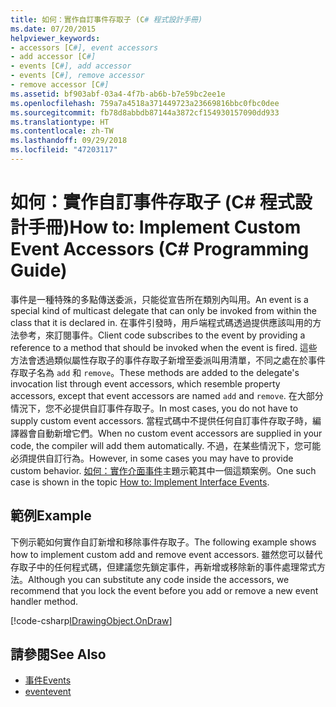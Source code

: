 ```yaml
---
title: 如何：實作自訂事件存取子 (C# 程式設計手冊)
ms.date: 07/20/2015
helpviewer_keywords:
- accessors [C#], event accessors
- add accessor [C#]
- events [C#], add accessor
- events [C#], remove accessor
- remove accessor [C#]
ms.assetid: bf903abf-03a4-4f7b-ab6b-b7e59bc2ee1e
ms.openlocfilehash: 759a7a4518a371449723a23669816bbc0fbc0dee
ms.sourcegitcommit: fb78d8abbdb87144a3872cf154930157090dd933
ms.translationtype: HT
ms.contentlocale: zh-TW
ms.lasthandoff: 09/29/2018
ms.locfileid: "47203117"
---
```

# <a name="how-to-implement-custom-event-accessors-c-programming-guide"></a><span data-ttu-id="0efb0-102">如何：實作自訂事件存取子 (C# 程式設計手冊)</span><span class="sxs-lookup"><span data-stu-id="0efb0-102">How to: Implement Custom Event Accessors (C# Programming Guide)</span></span>
<span data-ttu-id="0efb0-103">事件是一種特殊的多點傳送委派，只能從宣告所在類別內叫用。</span><span class="sxs-lookup"><span data-stu-id="0efb0-103">An event is a special kind of multicast delegate that can only be invoked from within the class that  it is declared in.</span></span> <span data-ttu-id="0efb0-104">在事件引發時，用戶端程式碼透過提供應該叫用的方法參考，來訂閱事件。</span><span class="sxs-lookup"><span data-stu-id="0efb0-104">Client code subscribes to the event by providing a reference to a method that should be invoked when the event is fired.</span></span> <span data-ttu-id="0efb0-105">這些方法會透過類似屬性存取子的事件存取子新增至委派叫用清單，不同之處在於事件存取子名為 `add` 和 `remove`。</span><span class="sxs-lookup"><span data-stu-id="0efb0-105">These methods are added to the delegate's invocation list through event accessors, which resemble property accessors, except that event accessors are named `add` and `remove`.</span></span> <span data-ttu-id="0efb0-106">在大部分情況下，您不必提供自訂事件存取子。</span><span class="sxs-lookup"><span data-stu-id="0efb0-106">In most cases, you do not have to supply custom event accessors.</span></span> <span data-ttu-id="0efb0-107">當程式碼中不提供任何自訂事件存取子時，編譯器會自動新增它們。</span><span class="sxs-lookup"><span data-stu-id="0efb0-107">When no custom event accessors are supplied in your code, the compiler will add them automatically.</span></span> <span data-ttu-id="0efb0-108">不過，在某些情況下，您可能必須提供自訂行為。</span><span class="sxs-lookup"><span data-stu-id="0efb0-108">However, in some cases you may have to provide custom behavior.</span></span> <span data-ttu-id="0efb0-109">[如何：實作介面事件](../../../csharp/programming-guide/events/how-to-implement-interface-events.md)主題示範其中一個這類案例。</span><span class="sxs-lookup"><span data-stu-id="0efb0-109">One such case is shown in the topic [How to:  Implement Interface Events](../../../csharp/programming-guide/events/how-to-implement-interface-events.md).</span></span>  
  
## <a name="example"></a><span data-ttu-id="0efb0-110">範例</span><span class="sxs-lookup"><span data-stu-id="0efb0-110">Example</span></span>  
 <span data-ttu-id="0efb0-111">下例示範如何實作自訂新增和移除事件存取子。</span><span class="sxs-lookup"><span data-stu-id="0efb0-111">The following example shows how to implement custom add and remove event accessors.</span></span> <span data-ttu-id="0efb0-112">雖然您可以替代存取子中的任何程式碼，但建議您先鎖定事件，再新增或移除新的事件處理常式方法。</span><span class="sxs-lookup"><span data-stu-id="0efb0-112">Although you can substitute any code inside the accessors, we recommend that you lock the event before you add or remove a new event handler method.</span></span>  
  
[!code-csharp[IDrawingObject.OnDraw](codesnippet/CSharp/how-to-implement-interface-events_1.cs#IDrawingObjectOnDraw)]  
  
## <a name="see-also"></a><span data-ttu-id="0efb0-113">請參閱</span><span class="sxs-lookup"><span data-stu-id="0efb0-113">See Also</span></span>

- [<span data-ttu-id="0efb0-114">事件</span><span class="sxs-lookup"><span data-stu-id="0efb0-114">Events</span></span>](../../../csharp/programming-guide/events/index.md)  
- [<span data-ttu-id="0efb0-115">event</span><span class="sxs-lookup"><span data-stu-id="0efb0-115">event</span></span>](../../../csharp/language-reference/keywords/event.md)